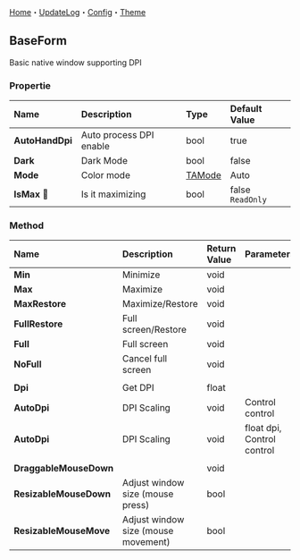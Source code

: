 ﻿[Home](../Home.md)・[UpdateLog](../UpdateLog.md)・[Config](../Config.md)・[Theme](../Theme.md)

## BaseForm

Basic native window supporting DPI

### Propertie

Name | Description | Type | Default Value |
:--|:--|:--|:--|
**AutoHandDpi** | Auto process DPI enable | bool | true |
**Dark** | Dark Mode | bool | false |
**Mode** | Color mode | [TAMode](../Control/Enum.md#tamode) | Auto |
**IsMax** 🔴 | Is it maximizing | bool | false `ReadOnly` |

### Method

Name | Description | Return Value | Parameters |
:--|:--|:--|:--|
**Min** | Minimize | void ||
**Max** | Maximize | void ||
**MaxRestore** | Maximize/Restore | void ||
**FullRestore** | Full screen/Restore | void ||
**Full** | Full screen | void ||
**NoFull** | Cancel full screen | void ||
||||
**Dpi** | Get DPI | float ||
**AutoDpi** | DPI Scaling | void | Control control |
**AutoDpi** | DPI Scaling | void | float dpi, Control control |
||||
**DraggableMouseDown** | | void ||
**ResizableMouseDown** | Adjust window size (mouse press) | bool ||
**ResizableMouseMove** | Adjust window size (mouse movement) | bool ||